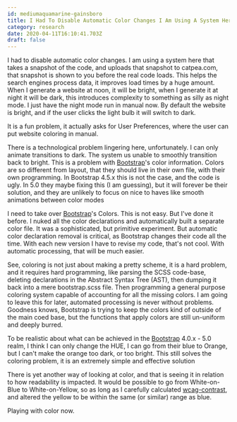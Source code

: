 ```yaml
---
id: mediumaquamarine-gainsboro
title: I Had To Disable Automatic Color Changes I Am Using A System Here That Takes A Snapshot Of The Code And Uploads That Snapshot
category: research
date: 2020-04-11T16:10:41.703Z
draft: false
---
```


I had to disable automatic color changes. I am using a system here that takes a snapshot of the code, and uploads that snapshot to catpea.com, that snapshot is shown to you before the real code loads. This helps the search engines process data, it improves load times by a huge amount. When I generate a website at noon, it will be bright, when I generate it at night it will be dark, this introduces complexity to something as silly as night mode. I just have the night mode run in manual now. By default the website is bright, and if the user clicks the light bulb it will switch to dark.

It is a fun problem, it actually asks for User Preferences, where the user can put website coloring in manual.

There is a technological problem lingering here, unfortunately. I can only animate transitions to dark. The system us unable to smoothly transition back to bright. This is a problem with [Bootstrap][1]'s color information. Colors are so different from layout, that they should live in their own file, with their own programming. In Bootstrap 4.5.x this is not the case, and the code is ugly. In 5.0 they maybe fixing this (I am guessing), but it will forever be their solution, and they are unlikely to focus on nice to haves like smooth animations between color modes

I need to take over [Bootstrap][2]'s Colors. This is not easy. But I've done it before. I nuked all the color declarations and automatically built a separate color file. It was a sophisticated, but primitive experiment. But automatic color declaration removal is critical, as Bootstrap changes their code all the time. With each new version I have to revise my code, that's not cool. With automatic processing, that will be much easier.

See, coloring is not just about making a pretty scheme, it is a hard problem, and it requires hard programming, like parsing the SCSS code-base, deleting declarations in the Abstract Syntax Tree (AST), then dumping it back into a mere bootstrap.scss file. Then programming a general purpose coloring system capable of accounting for all the missing colors. I am going to leave this for later, automated processing is never without problems. Goodness knows, Bootstrap is trying to keep the colors kind of outside of the main coed base, but the functions that apply colors are still un-uniform and deeply burred.

To be realistic about what can be achieved in the [Bootstrap][3] 4.0.x - 5.0 realm, I think I can only change the HUE, I can go from their blue to Orange, but I can't make the orange too dark, or too bright. This still solves the coloring problem, it is an extremely simple and effective solution

There is yet another way of looking at color, and that is seeing it in relation to how readability is impacted. It would be possible to go from White-on-Blue to White-on-Yellow, so as long as I carefully calculated [wcag-contrast][4], and altered the yellow to be within the same (or similar) range as blue.

Playing with color now.

[1]: https://getbootstrap.com/
[2]: https://getbootstrap.com/
[3]: https://getbootstrap.com/
[4]: https://www.w3.org/TR/WCAG20-TECHS/G18.html
